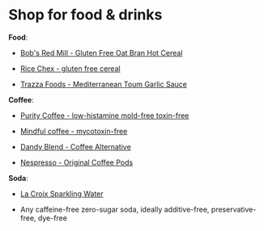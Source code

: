 [//]: # (
source: jph
tags: shop
)

# Shop for food & drinks


**Food**:

* [Bob's Red Mill - Gluten Free Oat Bran Hot Cereal](https://www.bobsredmill.com/gluten-free-rolled-oats.html)
 
* [Rice Chex - gluten free cereal](https://www.chex.com/products/rice-chex)

* [Trazza Foods - Mediterranean Toum Garlic Sauce](https://www.trazzafoods.com/product/garlic-sauce-toum/)
 

**Coffee**:

* [Purity Coffee - low-histamine mold-free toxin-free](https://puritycoffee.com/)

* [Mindful coffee - mycotoxin-free](https://mindfulcoffee.co.uk/)

* [Dandy Blend - Coffee Alternative](https://dandyblend.com/product/dandy-blend-coffee-alternative/)

* [Nespresso - Original Coffee Pods](https://www.nespresso.com/us/en/original-coffee-pods)

**Soda**:

* [La Croix Sparkling Water](https://www.lacroixwater.com/)

* Any caffeine-free zero-sugar soda, ideally additive-free, preservative-free, dye-free

